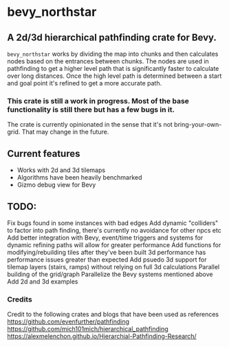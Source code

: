 # bevy_northstar
## A 2d/3d hierarchical pathfinding crate for Bevy. 

`bevy_northstar` works by dividing the map into chunks and then calculates nodes based on the entrances between chunks. The nodes are used in pathfinding to get a higher level path that is significantly faster to calculate over long distances. Once the high level path is determined between a start and goal point it's refined to get a more accurate path.

### This crate is still a work in progress. Most of the base functionality is still there but has a few bugs in it.

The crate is currently opinionated in the sense that it's not bring-your-own-grid. That may change in the future.

## Current features
* Works with 2d and 3d tilemaps
* Algorithms have been heavily benchmarked
* Gizmo debug view for Bevy

## TODO:
Fix bugs found in some instances with bad edges
Add dynamic "colliders" to factor into path finding, there's currently no avoidance for other npcs etc
Add better integration with Bevy, event/time triggers and systems for dynamic refining paths will allow for greater performance
Add functions for modifying/rebuilding tiles after they've been built
3d performance has performance issues greater than expected
Add psuedo 3d support for tilemap layers (stairs, ramps) without relying on full 3d calculations
Parallel building of the grid/graph
Parallelize the Bevy systems mentioned above
Add 2d and 3d examples


### Credits
Credit to the following crates and blogs that have been used as references
https://github.com/evenfurther/pathfinding
https://github.com/mich101mich/hierarchical_pathfinding
https://alexmelenchon.github.io/Hierarchial-Pathfinding-Research/
